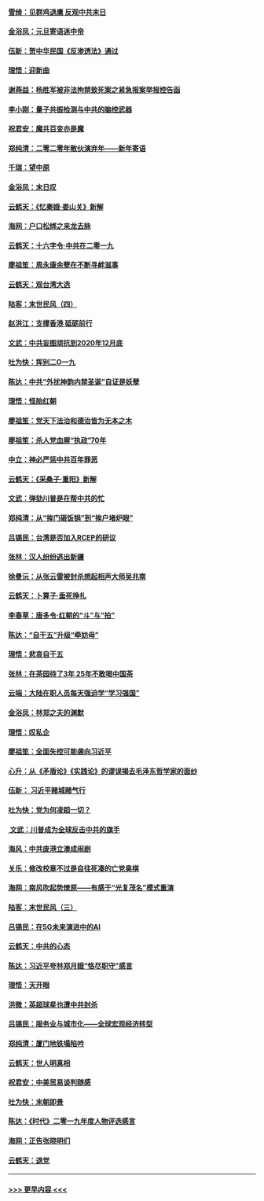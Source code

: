 #### [雪绮：见群鸡退鹰  反观中共末日](../pages/nsc993/n11762112.md?t=01022055) 
#### [金浴凤：元旦寄语迷中帝](../pages/nsc993/n11761788.md?t=01022055) 
#### [伍新：贺中华民国《反渗透法》通过](../pages/nsc993/n11761994.md?t=01022055) 
#### [理悟：迎新曲](../pages/nsc993/n11761152.md?t=01022055) 
#### [谢燕益：杨胜军被非法拘禁致死案之紧急报案举报控告函](../pages/nsc993/n11756134.md?t=01022055) 
#### [李小刚：量子共振检测与中共的脑控武器](../pages/nsc993/n11754518.md?t=01022055) 
#### [祝君安：魔共百变亦是魔](../pages/nsc993/n11754469.md?t=01022055) 
#### [郑纯清：二零二零年散伙演弃年——新年寄语](../pages/nsc993/n11754195.md?t=01022055) 
#### [千瑞：望中原](../pages/nsc993/n11754159.md?t=01022055) 
#### [金浴凤：末日叹](../pages/nsc993/n11752359.md?t=01022055) 
#### [云鹤天：《忆秦娥‧娄山关》新解](../pages/nsc993/n11752348.md?t=01022055) 
#### [海网：户口松绑之来龙去脉](../pages/nsc993/n11752328.md?t=01022055) 
#### [云鹤天：十六字令‧中共在二零一九](../pages/nsc993/n11752305.md?t=01022055) 
#### [廖祖笙：周永康余孽在不断寻衅滋事](../pages/nsc993/n11751013.md?t=01022055) 
#### [云鹤天：观台湾大选](../pages/nsc993/n11751007.md?t=01022055) 
#### [陆客：末世民风（四）](../pages/nsc993/n11749203.md?t=01022055) 
#### [赵洪江：支撑香港 砥砺前行](../pages/nsc993/n11748482.md?t=01022055) 
#### [文武：中共妄图顽抗到2020年12月底](../pages/nsc993/n11748446.md?t=01022055) 
#### [吐为快：挥别二O一九](../pages/nsc993/n11748411.md?t=01022055) 
#### [陈达：中共“外扰神韵内禁圣诞”自证是妖孽](../pages/nsc993/n11748226.md?t=01022055) 
#### [理悟：怪胎红朝](../pages/nsc993/n11748206.md?t=01022055) 
#### [廖祖笙：党天下法治和德治皆为无本之木](../pages/nsc993/n11748135.md?t=01022055) 
#### [廖祖笙：杀人党血腥“执政”70年](../pages/nsc993/n11745144.md?t=01022055) 
#### [中立：神必严惩中共百年罪恶](../pages/nsc993/n11744970.md?t=01022055) 
#### [云鹤天：《采桑子‧重阳》新解](../pages/nsc993/n11744948.md?t=01022055) 
#### [文武：弹劾川普是在帮中共的忙](../pages/nsc993/n11744758.md?t=01022055) 
#### [郑纯清：从“挨门砸饭锅”到“挨户堵炉眼”](../pages/nsc993/n11744745.md?t=01022055) 
#### [吕锡民：台湾是否加入RCEP的研议](../pages/nsc993/n11744701.md?t=01022055) 
#### [张林：汉人纷纷逃出新疆](../pages/nsc993/n11743530.md?t=01022055) 
#### [徐曼沅：从张云雷被封杀想起相声大师吴兆南](../pages/nsc993/n11741816.md?t=01022055) 
#### [云鹤天：卜算子‧垂死挣扎](../pages/nsc993/n11739956.md?t=01022055) 
#### [李春草：唐多令‧红朝的“斗”与“拍”](../pages/nsc993/n11739830.md?t=01022055) 
#### [陈达：“自干五”升级“牵妨母”](../pages/nsc993/n11739724.md?t=01022055) 
#### [理悟：悲哀自干五](../pages/nsc993/n11739547.md?t=01022055) 
#### [张林：在茶园待了3年 25年不敢喝中国茶](../pages/nsc993/n11739240.md?t=01022055) 
#### [云端：大陆在职人员每天强迫学“学习强国”](../pages/nsc993/n11738735.md?t=01022055) 
#### [金浴凤：林郑之夫的渊默](../pages/nsc993/n11737735.md?t=01022055) 
#### [理悟：叹私企](../pages/nsc993/n11737715.md?t=01022055) 
#### [廖祖笙：全面失控可能袭向习近平](../pages/nsc993/n11737704.md?t=01022055) 
#### [心升：从《矛盾论》《实践论》的谬误揭去毛泽东哲学家的面纱](../pages/nsc993/n11736962.md?t=01022055) 
#### [伍新： 习近平赌城赌气行](../pages/nsc993/n11736929.md?t=01022055) 
#### [吐为快：党为何凌蹈一切？](../pages/nsc993/n11736915.md?t=01022055) 
#### [ 文武：川普成为全球反击中共的旗手](../pages/nsc993/n11736882.md?t=01022055) 
#### [海风：中共废港立澳成闹剧](../pages/nsc993/n11735857.md?t=01022055) 
#### [关乐：修改校章不过是自往死凑的亡党臭棋](../pages/nsc993/n11735097.md?t=01022055) 
#### [海网：南风吹起势燎原——有感于“光复茂名”模式重演](../pages/nsc993/n11732308.md?t=01022055) 
#### [陆客：末世民风（三）](../pages/nsc993/n11732211.md?t=01022055) 
#### [吕锡民：在5G未来演进中的AI](../pages/nsc993/n11730010.md?t=01022055) 
#### [云鹤天：中共的心态](../pages/nsc993/n11729906.md?t=01022055) 
#### [陈达：习近平夸林郑月娥“恪尽职守”感言](../pages/nsc993/n11729881.md?t=01022055) 
#### [理悟：天开眼](../pages/nsc993/n11729699.md?t=01022055) 
#### [洪微：英超球星也遭中共封杀](../pages/nsc993/n11727243.md?t=01022055) 
#### [吕锡民：服务业与城市化——全球宏观经济转型](../pages/nsc993/n11725845.md?t=01022055) 
#### [郑纯清：厦门地铁塌陷吟](../pages/nsc993/n11725813.md?t=01022055) 
#### [云鹤天：世人明真相](../pages/nsc993/n11725621.md?t=01022055) 
#### [祝君安：中美贸易谈判随感](../pages/nsc993/n11725609.md?t=01022055) 
#### [吐为快：末朝即景](../pages/nsc993/n11723365.md?t=01022055) 
#### [陈达：《时代》二零一九年度人物评选感言](../pages/nsc993/n11723337.md?t=01022055) 
#### [海网：正告张晓明们](../pages/nsc993/n11723228.md?t=01022055) 
#### [云鹤天：退党](../pages/nsc993/n11723056.md?t=01022055) 

----
#### [ >>> 更早内容 <<< ](../indexes/nsc993-earlier.md)
